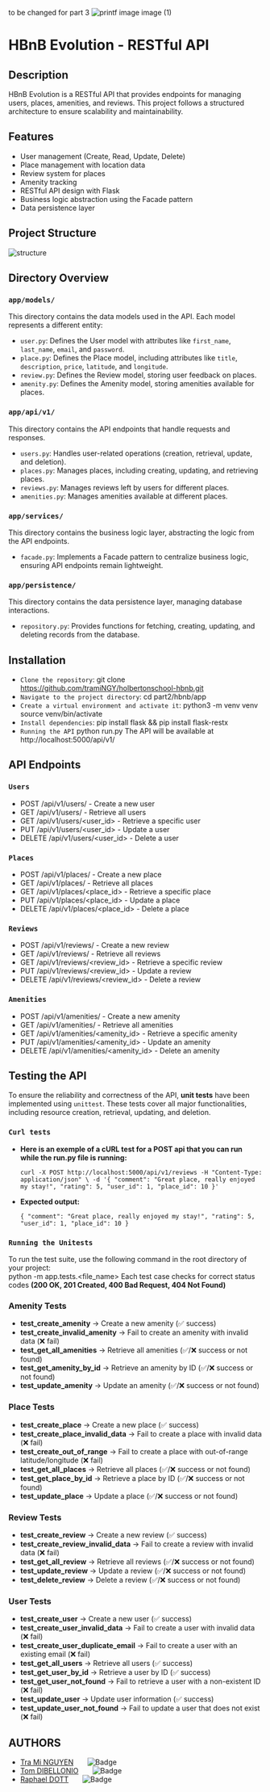 to be changed for part 3
![printf image image (1)](https://pbs.twimg.com/media/Gj1Hgv2XYAAiHmC?format=jpg&name=small)


# **HBnB Evolution - RESTful API**

## Description

HBnB Evolution is a RESTful API that provides endpoints for managing users, places, amenities, and reviews. This project follows a structured architecture to ensure scalability and maintainability.



## Features

- User management (Create, Read, Update, Delete)
- Place management with location data
- Review system for places
- Amenity tracking
- RESTful API design with Flask
- Business logic abstraction using the Facade pattern
- Data persistence layer

## Project Structure
![structure](https://i.postimg.cc/RZrz8D16/hbnb-api-structure.png)


## Directory Overview

### `app/models/`

This directory contains the data models used in the API. Each model represents a different entity:

- `user.py`: Defines the User model with attributes like `first_name`, `last_name`, `email`, and `password`.
- `place.py`: Defines the Place model, including attributes like `title`, `description`, `price`, `latitude`, and `longitude`.
- `review.py`: Defines the Review model, storing user feedback on places.
- `amenity.py`: Defines the Amenity model, storing amenities available for places.

### `app/api/v1/`

This directory contains the API endpoints that handle requests and responses.

- `users.py`: Handles user-related operations (creation, retrieval, update, and deletion).
- `places.py`: Manages places, including creating, updating, and retrieving places.
- `reviews.py`: Manages reviews left by users for different places.
- `amenities.py`: Manages amenities available at different places.

### `app/services/`

This directory contains the business logic layer, abstracting the logic from the API endpoints.

- `facade.py`: Implements a Facade pattern to centralize business logic, ensuring API endpoints remain lightweight.

### `app/persistence/`

This directory contains the data persistence layer, managing database interactions.

- `repository.py`: Provides functions for fetching, creating, updating, and deleting records from the database.

## Installation

- `Clone the repository`:
   git clone https://github.com/tramiNGY/holbertonschool-hbnb.git
- `Navigate to the project directory`:
  cd part2/hbnb/app
- `Create a virtual environment and activate it`:
  python3 -m venv venv
  source venv/bin/activate
- `Install dependencies`:
  pip install flask && pip install flask-restx
- `Running the API`
  python run.py
The API will be available at http://localhost:5000/api/v1/

## API Endpoints
### `Users`
- POST /api/v1/users/ - Create a new user
- GET /api/v1/users/ - Retrieve all users
- GET /api/v1/users/<user_id> - Retrieve a specific user
- PUT /api/v1/users/<user_id> - Update a user
- DELETE /api/v1/users/<user_id> - Delete a user

### `Places`
- POST /api/v1/places/ - Create a new place
- GET /api/v1/places/ - Retrieve all places
- GET /api/v1/places/<place_id> - Retrieve a specific place
- PUT /api/v1/places/<place_id> - Update a place
- DELETE /api/v1/places/<place_id> - Delete a place

### `Reviews`
- POST /api/v1/reviews/ - Create a new review
- GET /api/v1/reviews/ - Retrieve all reviews
- GET /api/v1/reviews/<review_id> - Retrieve a specific review
- PUT /api/v1/reviews/<review_id> - Update a review
- DELETE /api/v1/reviews/<review_id> - Delete a review

### `Amenities`
- POST /api/v1/amenities/ - Create a new amenity
- GET /api/v1/amenities/ - Retrieve all amenities
- GET /api/v1/amenities/<amenity_id> - Retrieve a specific amenity
- PUT /api/v1/amenities/<amenity_id> - Update an amenity
- DELETE /api/v1/amenities/<amenity_id> - Delete an amenity

## Testing the API  

To ensure the reliability and correctness of the API, **unit tests** have been implemented using `unittest`. These tests cover all major functionalities, including resource creation, retrieval, updating, and deletion.  

### `Curl tests`

- **Here is an exemple of a cURL test for a POST api that you can run while the run.py file is running:**

  `curl -X POST http://localhost:5000/api/v1/reviews
-H "Content-Type: application/json" \
-d '{
    "comment": "Great place, really enjoyed my stay!",
    "rating": 5,
    "user_id": 1,
    "place_id": 10
}'`

- **Expected output:**

   `{
  "comment": "Great place, really enjoyed my stay!",
  "rating": 5,
  "user_id": 1,
  "place_id": 10
}`


### `Running the Unitests`

To run the test suite, use the following command in the root directory of your project:  
python -m app.tests.<file_name>
Each test case checks for correct status codes **(200 OK, 201 Created, 400 Bad Request, 404 Not Found)**

### Amenity Tests

- **test_create_amenity** → Create a new amenity (✅ success)
- **test_create_invalid_amenity** → Fail to create an amenity with invalid data (❌ fail)
- **test_get_all_amenities** → Retrieve all amenities (✅/❌ success or not found)
- **test_get_amenity_by_id** → Retrieve an amenity by ID (✅/❌ success or not found)
- **test_update_amenity** → Update an amenity (✅/❌ success or not found)

### Place Tests

- **test_create_place** → Create a new place (✅ success)
- **test_create_place_invalid_data** → Fail to create a place with invalid data (❌ fail)
- **test_create_out_of_range** → Fail to create a place with out-of-range latitude/longitude (❌ fail)
- **test_get_all_places** → Retrieve all places (✅/❌ success or not found)
- **test_get_place_by_id** → Retrieve a place by ID (✅/❌ success or not found)
- **test_update_place** → Update a place (✅/❌ success or not found)

### Review Tests

- **test_create_review** → Create a new review (✅ success)
- **test_create_review_invalid_data** → Fail to create a review with invalid data (❌ fail)
- **test_get_all_review** → Retrieve all reviews (✅/❌ success or not found)
- **test_update_review** → Update a review (✅/❌ success or not found)
- **test_delete_review** → Delete a review (✅/❌ success or not found)

### User Tests

- **test_create_user** → Create a new user (✅ success)
- **test_create_user_invalid_data** → Fail to create a user with invalid data (❌ fail)
- **test_create_user_duplicate_email** → Fail to create a user with an existing email (❌ fail)
- **test_get_all_users** → Retrieve all users (✅ success)
- **test_get_user_by_id** → Retrieve a user by ID (✅ success)
- **test_get_user_not_found** → Fail to retrieve a user with a non-existent ID (❌ fail)
- **test_update_user** → Update user information (✅ success)
- **test_update_user_not_found** → Fail to update a user that does not exist (❌ fail)



## AUTHORS
- [Tra Mi NGUYEN](https://github.com/tramiNGY)&nbsp;&nbsp;&nbsp;&nbsp;&nbsp;&nbsp;&nbsp;![Badge](https://badgen.net/badge/icon/github?icon=github&label)
- [Tom DIBELLONIO](https://github.com/totomus83)&nbsp;&nbsp;&nbsp;&nbsp;&nbsp;&nbsp;&nbsp;![Badge](https://badgen.net/badge/icon/github?icon=github&label)
- [Raphael DOTT](https://github.com/Raphaeldott)&nbsp;&nbsp;&nbsp;&nbsp;&nbsp;&nbsp;&nbsp;![Badge](https://badgen.net/badge/icon/github?icon=github&label)
